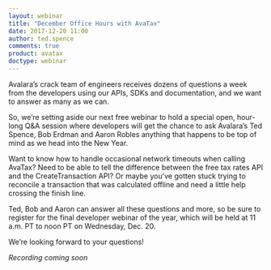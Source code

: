 ```yaml
---
layout: webinar
title: "December Office Hours with AvaTax"
date: 2017-12-20 11:00
author: ted.spence
comments: true
product: avatax
doctype: webinar
---
```


Avalara’s crack team of engineers receives dozens of questions a week from the developers using our APIs, SDKs and documentation, and we want to answer as many as we can.

So, we’re setting aside our next free webinar to hold a special open, hour-long Q&A session where developers will get the chance to ask Avalara’s Ted Spence, Bob Erdman and Aaron Robles anything that happens to be top of  mind as we head into the New Year.

Want to know how to handle occasional network timeouts when calling AvaTax? Need to be able to tell the difference between the free tax rates API and the CreateTransaction API? Or maybe you’ve gotten stuck trying to reconcile a transaction that was calculated offline and need a little help crossing the finish line.

Ted, Bob and Aaron can answer all these questions and more, so be sure to register for the final developer webinar of the year, which will be held at 11 a.m. PT to noon PT on Wednesday, Dec. 20.

We’re looking forward to your questions!

<i>Recording coming soon</i>
